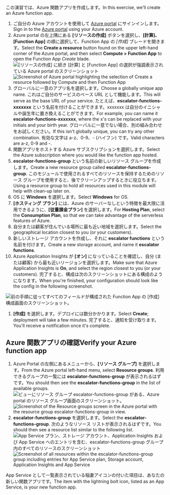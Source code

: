 <span data-ttu-id="ac300-101">この演習では、Azure 関数アプリを作成します。</span><span class="sxs-lookup"><span data-stu-id="ac300-101">In this exercise, we'll create an Azure function app.</span></span>

1. <span data-ttu-id="ac300-102">ご自分の Azure アカウントを使用して [Azure portal](https://portal.azure.com?azure-portal=true) にサインインします。</span><span class="sxs-lookup"><span data-stu-id="ac300-102">Sign in to the [Azure portal](https://portal.azure.com?azure-portal=true) using your Azure account.</span></span>
1. <span data-ttu-id="ac300-103">Azure portal の左上隅にある **[リソースの作成]** ボタンを選択し、**[計算]、[Function App]** の順に選択して、Function App の *[作成]* ブレードを開きます。</span><span class="sxs-lookup"><span data-stu-id="ac300-103">Select the **Create a resource** button found on the upper left-hand corner of the Azure portal, and then select **Compute > Function App** to open the Function App *Create* blade.</span></span>
  <span data-ttu-id="ac300-104">![*[リソースの作成]* に続き *[計算]* と *[Function App]* の選択が強調表示されている Azure portal のスクリーンショット](../images/4-create-function-app-blade.png)</span><span class="sxs-lookup"><span data-stu-id="ac300-104">![Screenshot of Azure portal highlighting the selection of *Create a resource* followed by *Compute* and then *Function App*](../images/4-create-function-app-blade.png)</span></span>
1. <span data-ttu-id="ac300-105">グローバルに一意のアプリ名を選択します。</span><span class="sxs-lookup"><span data-stu-id="ac300-105">Choose a globally unique app name.</span></span> <span data-ttu-id="ac300-106">これはご自分のサービスのベース URL として機能します。</span><span class="sxs-lookup"><span data-stu-id="ac300-106">This will serve as the base URL of your service.</span></span> <span data-ttu-id="ac300-107">たとえば、**escalator-functions-xxxxxxx** という名前を付けることができます。xxxxxxx は自分のイニシャルや誕生年に置き換えることができます。</span><span class="sxs-lookup"><span data-stu-id="ac300-107">For example, you can name it **escalator-functions-xxxxxxx**, where the x's can be replaced with your initials and your birth year.</span></span> <span data-ttu-id="ac300-108">グローバルに一意でない場合、別の組み合わせをお試しください。</span><span class="sxs-lookup"><span data-stu-id="ac300-108">If this isn't globally unique, you can try any other combination.</span></span> <span data-ttu-id="ac300-109">有効な文字は a-z、0-9、- (ハイフン) です。</span><span class="sxs-lookup"><span data-stu-id="ac300-109">Valid characters are a-z, 0-9 and -.</span></span>
1. <span data-ttu-id="ac300-110">関数アプリをホストする Azure サブスクリプションを選択します。</span><span class="sxs-lookup"><span data-stu-id="ac300-110">Select the Azure subscription where you would like the function app hosted.</span></span>
1. <span data-ttu-id="ac300-111">**escalator-functions-group** という名前の新しいリソース グループを作成します。</span><span class="sxs-lookup"><span data-stu-id="ac300-111">Create a new resource group called **escalator-functions-group**.</span></span> <span data-ttu-id="ac300-112">このモジュールで使用されるすべてのリソースを保持するためのリソース グループを使用すると、後でクリーンアップするときに役立ちます。</span><span class="sxs-lookup"><span data-stu-id="ac300-112">Using a resource group to hold all resources used in this module will help with clean-up later on.</span></span>
1. <span data-ttu-id="ac300-113">OS に **Windows** を選択します。</span><span class="sxs-lookup"><span data-stu-id="ac300-113">Select **Windows** for OS.</span></span>
1. <span data-ttu-id="ac300-114">**[ホスティング プラン]** には、Azure のサーバーなしという特徴を最大限に活用できるように、**[従量課金プラン]** を選択します。</span><span class="sxs-lookup"><span data-stu-id="ac300-114">For **Hosting Plan**, select the **Consumption Plan**, so that we can take advantage of the serverless features of Azure.</span></span>
1. <span data-ttu-id="ac300-115">自分または顧客が住んでいる場所に最も近い地域を選択します。</span><span class="sxs-lookup"><span data-stu-id="ac300-115">Select the geographical location closest to you (or your customers).</span></span>
1. <span data-ttu-id="ac300-116">新しいストレージ アカウントを作成し、それに **escalator functions** という名前を付けます。</span><span class="sxs-lookup"><span data-stu-id="ac300-116">Create a new storage account, and name it **escalator functions**.</span></span>
1. <span data-ttu-id="ac300-117">Azure Application Insights が **[オン]** になっていることを確認し、自分 (または顧客) から最も近いリージョンを選択します。</span><span class="sxs-lookup"><span data-stu-id="ac300-117">Make sure that Azure Application Insights is **On**, and select the region closest to you (or your customers).</span></span>
<span data-ttu-id="ac300-118">完了すると、構成は次のスクリーンショットにある構成のようになります。</span><span class="sxs-lookup"><span data-stu-id="ac300-118">When you're finished, your configuration should look like the config in the following screenshot.</span></span>

  ![前の手順に従ってすべてのフィールドが構成された Function App の *[作成]* 構成画面のスクリーンショット。](../images/4-create-function-app-settings.png)

1. <span data-ttu-id="ac300-120">**[作成]** を選択します。デプロイには数分かかります。</span><span class="sxs-lookup"><span data-stu-id="ac300-120">Select **Create**; deployment will take a few minutes.</span></span> <span data-ttu-id="ac300-121">完了すると、通知を受け取ります。</span><span class="sxs-lookup"><span data-stu-id="ac300-121">You'll receive a notification once it's complete.</span></span>

## <a name="verify-your-azure-function-app"></a><span data-ttu-id="ac300-122">Azure 関数アプリの確認</span><span class="sxs-lookup"><span data-stu-id="ac300-122">Verify your Azure function app</span></span>

1. <span data-ttu-id="ac300-123">Azure Portal の左側にあるメニューから、**[リソース グループ]** を選択します。</span><span class="sxs-lookup"><span data-stu-id="ac300-123">From the Azure portal left-hand menu, select **Resource groups**.</span></span> <span data-ttu-id="ac300-124">利用できるグループの一覧には **escalator-functions-group** が表示されるはずです。</span><span class="sxs-lookup"><span data-stu-id="ac300-124">You should then see the **escalator-functions-group** in the list of available groups.</span></span>
  <span data-ttu-id="ac300-125">![ビューにリソース グループ **escalator-functions-group** がある、Azure portal のリソース グループ画面のスクリーンショット。](../images/4-resource-group.png)</span><span class="sxs-lookup"><span data-stu-id="ac300-125">![Screenshot of the Resource groups screen in the Azure portal with the resource group **escalator-functions-group** in view.](../images/4-resource-group.png)</span></span>
1. <span data-ttu-id="ac300-126">**escalator-functions-group** を選択します。</span><span class="sxs-lookup"><span data-stu-id="ac300-126">Select the **escalator-functions-group**.</span></span> <span data-ttu-id="ac300-127">次のようなリソース リストが表示されるはずです。</span><span class="sxs-lookup"><span data-stu-id="ac300-127">You should then see a resource list similar to the following list.</span></span>
  <span data-ttu-id="ac300-128">![App Service プラン、ストレージ アカウント、Application Insights および App Service へのエントリを含む、**escalator-functions-group** グループ内のすべてのリソースのスクリーンショット](../images/4-resource-list.png)</span><span class="sxs-lookup"><span data-stu-id="ac300-128">![Screenshot of all resources within the **escalator-functions-group** group including entries for App Service plan, Storage account, Application Insights and App Service](../images/4-resource-list.png)</span></span>

<span data-ttu-id="ac300-129">App Service として一覧表示されている稲妻アイコンの付いた項目は、あなたの新しい関数アプリです。</span><span class="sxs-lookup"><span data-stu-id="ac300-129">The item with the lightning bolt icon, listed as an App Service, is your new function app.</span></span> 
